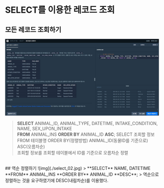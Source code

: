# SELECT를 이용한 레코드 조회  
## 모든 레코드 조회하기  
![img](./select_01.jpg)  
> **SELECT** ANIMAL_ID, ANIMAL_TYPE, DATETIME, INTAKE_CONDITION, NAME, SEX_UPON_INTAKE   
> **FROM** ANIMAL_INS **ORDER BY** ANIMAL_ID **ASC**;
> SELECT 조회할 정보 FROM 테이블명 ORDER BY(정렬방법) ANIMAL_ID(동물ID를 기준으로) ASC(오름차순)  
> 조회할 정보를 조회할 테이블에서 ID를 기준으로 오름차순 정렬  
<br>  
## 역순 정렬하기  
![img](./select_02.jpg)  
> **SELECT** NAME, DATETIME **FROM** ANIMAL_INS **ORDER BY** ANIMAL_ID **DESC**;  
> 역순으로 정렬하는 것을 요구하였기에 DESC(내림차순)를 이용했다.  

